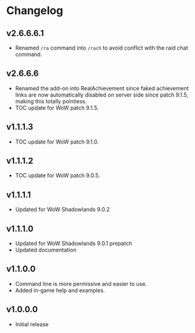 Changelog
=========

v2.6.6.6.1
----------
* Renamed `/ra` command into `/rach` to avoid conflict with the raid chat command.

v2.6.6.6
--------
* Renamed the add-on into RealAchievement since faked achievement links are now automatically disabled on server side since patch 9.1.5, making this totally pointless.
* TOC update for WoW patch 9.1.5.

v1.1.1.3
--------
* TOC update for WoW patch 9.1.0.

v1.1.1.2
--------
* TOC update for WoW patch 9.0.5.

v1.1.1.1
--------
* Updated for WoW Shadowlands 9.0.2

v1.1.1.0
--------
* Updated for WoW Shadowlands 9.0.1 prepatch
* Updated documentation

v1.1.0.0
--------
* Command line is more permissive and easier to use.
* Added in-game help and examples.

v1.0.0.0
--------
* Initial release